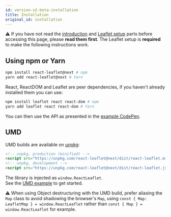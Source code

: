```yaml
---
id: version-v2-beta-installation
title: Installation
original_id: installation
---
```


⚠️ If you have not read the [introduction](intro.md) and [Leaflet setup](setup.md) parts before accessing this page, please **read them first**. The Leaflet setup is **required** to make the following instructions work.

## Using npm or Yarn

```bash
npm install react-leaflet@next # npm
yarn add react-leaflet@next # Yarn
```

React, ReactDOM and Leaflet are peer dependencies, if you haven't already installed them you can use:

```bash
npm install leaflet react react-dom # npm
yarn add leaflet react react-dom # Yarn
```

You can then use the API as presented in the [example CodePen](https://codepen.io/PaulLeCam/pen/gzVmGw).

## UMD

UMD builds are available on [unpkg](https://unpkg.com/):

```html
<!-- unpkg, production (minified) -->
<script src="https://unpkg.com/react-leaflet@next/dist/react-leaflet.min.js"></script>
<!-- unpkg, development -->
<script src="https://unpkg.com/react-leaflet@next/dist/react-leaflet.js"></script>
```

The library is injected as `window.ReactLeaflet`.\
See the [UMD example](https://github.com/PaulLeCam/react-leaflet/blob/master/example/umd.html) to get started.

⚠️ When using Object destructuring with the UMD build, prefer aliasing the `Map` class to avoid shadowing the browser's `Map`, using `const { Map: LeafletMap } = window.ReactLeaflet` rather than `const { Map } = window.ReactLeaflet` for example.
